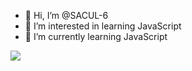 - 👋 Hi, I’m @SACUL-6
- 👀 I’m interested in learning JavaScript
- 🌱 I’m currently learning JavaScript


![](https://komarev.com/ghpvc/?username=SACUL-6&color=blueviolet)

<!---
SACUL-6/SACUL-6 is a ✨ special ✨ repository because its `README.md` (this file) appears on your GitHub profile.
You can click the Preview link to take a look at your changes.
--->

